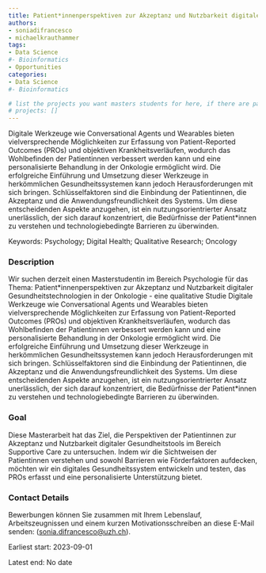 ```yaml
---
title: Patient*innenperspektiven zur Akzeptanz und Nutzbarkeit digitaler Gesundheitstechnologien in der Onkologie - eine qualitative Studie
authors:
- soniadifrancesco
- michaelkrauthammer
tags: 
- Data Science
#- Bioinformatics
- Opportunities
categories:
- Data Science
#- Bioinformatics

# list the projects you want masters students for here, if there are pages for them
# projects: []
---
```


Digitale Werkzeuge wie Conversational Agents und Wearables bieten vielversprechende Möglichkeiten zur Erfassung von Patient-Reported Outcomes (PROs) und objektiven Krankheitsverläufen, wodurch das Wohlbefinden der Patientinnen verbessert werden kann und eine personalisierte Behandlung in der Onkologie ermöglicht wird. Die erfolgreiche Einführung und Umsetzung dieser Werkzeuge in herkömmlichen Gesundheitssystemen kann jedoch Herausforderungen mit sich bringen. Schlüsselfaktoren sind die Einbindung der Patientinnen, die Akzeptanz und die Anwendungsfreundlichkeit des Systems. Um diese entscheidenden Aspekte anzugehen, ist ein nutzungsorientrierter Ansatz unerlässlich, der sich darauf konzentriert, die Bedürfnisse der Patient\*innen zu verstehen und technologiebedingte Barrieren zu überwinden.


Keywords: Psychology; Digital Health; Qualitative Research; Oncology

### Description
Wir suchen derzeit einen Masterstudentin im Bereich Psychologie für das Thema:
Patient\*innenperspektiven zur Akzeptanz und Nutzbarkeit digitaler Gesundheitstechnologien in der Onkologie - eine qualitative Studie
Digitale Werkzeuge wie Conversational Agents und Wearables bieten vielversprechende Möglichkeiten zur Erfassung von Patient-Reported Outcomes (PROs) und objektiven Krankheitsverläufen, wodurch das Wohlbefinden der Patientinnen verbessert werden kann und eine personalisierte Behandlung in der Onkologie ermöglicht wird. Die erfolgreiche Einführung und Umsetzung dieser Werkzeuge in herkömmlichen Gesundheitssystemen kann jedoch Herausforderungen mit sich bringen. Schlüsselfaktoren sind die Einbindung der Patientinnen, die Akzeptanz und die Anwendungsfreundlichkeit des Systems. Um diese entscheidenden Aspekte anzugehen, ist ein nutzungsorientrierter Ansatz unerlässlich, der sich darauf konzentriert, die Bedürfnisse der Patient\*innen zu verstehen und technologiebedingte Barrieren zu überwinden.

### Goal
Diese Masterarbeit hat das Ziel, die Perspektiven der Patientinnen zur Akzeptanz und Nutzbarkeit digitaler Gesundheitstools im Bereich Supportive Care zu untersuchen. Indem wir die Sichtweisen der Patientinnen verstehen und sowohl Barrieren wie Förderfaktoren aufdecken, möchten wir ein digitales Gesundheitssystem entwickeln und testen, das PROs erfasst und eine personalisierte Unterstützung bietet.

### Contact Details
Bewerbungen können Sie zusammen mit Ihrem Lebenslauf, Arbeitszeugnissen und einem kurzen Motivationsschreiben an diese E-Mail senden: (sonia.difrancesco@uzh.ch).


Earliest start:	2023-09-01

Latest end: 	No date

